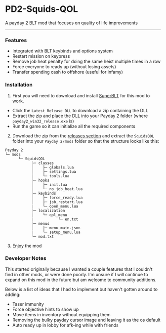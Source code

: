 # PD2-Squids-QOL
A payday 2 BLT mod that focuses on quality of life improvements

---

### Features

- Integrated with BLT keybinds and options system
- Restart mission on keypress
- Remove job heat penalty for doing the same heist multiple times in a row
- Force everyone to ready up (without losing assets)
- Transfer spending cash to offshore (useful for infamy)

### Installation

1. First you will need to download and install [SuperBLT](https://superblt.znix.xyz/) for this mod to work.
  - Click the `Latest Release DLL` to download a zip containing the DLL
  - Extract the zip and place the DLL into your Payday 2 folder (where `payday2_win32_release.exe` is)
  - Run the game so it can initialize all the required components
2. Download the zip from the [releases section](https://github.com/ElectricSquid/PD2-Squids-QOL/releases) and extract the `SquidsQOL` folder into your `Payday 2/mods` folder so that the structure looks like this:
```
Payday 2
└─ mods  
      └─ SquidsQOL
            ├─ classes
            │    ├─ globals.lua
            │    ├─ settings.lua
            |    └─ tools.lua
            ├─ hooks
            │    ├─ init.lua
            |    └─ no_job_heat.lua
            ├─ keybinds
            │    ├─ force_ready.lua
            │    ├─ job_restart.lua
            |    └─ open_menu.lua
            ├─ localization
            |    └─ qol_menu
            |           └─ en.txt
            ├─ menus
            │    ├─ menu_main.json
            |    └─ setup_menu.lua
            └─ mod.txt
```
3. Enjoy the mod

### Developer Notes

This started originally because I wanted a couple features that I couldn't find in other mods, or were done poorly. I'm unsure if I will continue to expand on this mod in the future but am welcome to community additions.

Below is a list of ideas that I had to implement but haven't gotten around to adding:

- Taser immunity
- Force objective hints to show up
- Move items in inventory without equipping them
- Removing the bulky payday cursor image and leaving it as the os default
- Auto ready up in lobby for afk-ing while with friends
